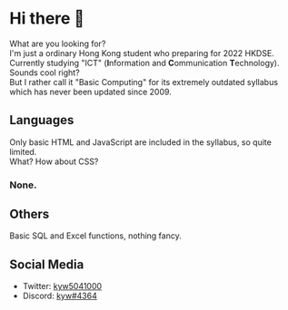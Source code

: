[1]: https://twitter.com/kyw5041000
[2]: https://dsc.bio/kyw

# Hi there 👋

<!--
**kyw504100/kyw504100** is a ✨ _special_ ✨ repository because its `README.md` (this file) appears on your GitHub profile.

Here are some ideas to get you started:

- 🔭 I’m currently working on ...
- 🌱 I’m currently learning ...
- 👯 I’m looking to collaborate on ...
- 🤔 I’m looking for help with ...
- 💬 Ask me about ...
- 📫 How to reach me: ...
- 😄 Pronouns: ...
- ⚡ Fun fact: ...
-->
What are you looking for? <br>
I'm just a ordinary Hong Kong student who preparing for 2022 HKDSE. <br>
Currently studying "ICT" (**I**nformation and **C**ommunication **T**echnology). <br>
Sounds cool right? <br>
But I rather call it "Basic Computing" for its extremely outdated syllabus which has never been updated since 2009. <br>

## Languages

Only basic HTML and JavaScript are included in the syllabus, so quite limited.<br>
What? How about CSS?
### None.

## Others

Basic SQL and Excel functions, nothing fancy.

## Social Media

+ Twitter: [kyw5041000][1]
+ Discord: [kyw#4364][2]
